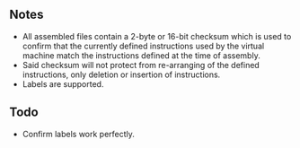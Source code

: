 ## Notes

- All assembled files contain a 2-byte or 16-bit checksum which is used to confirm that the currently defined instructions used by the virtual machine match the instructions defined at the time of assembly.
- Said checksum will not protect from re-arranging of the defined instructions, only deletion or insertion of instructions.
- Labels are supported.

## Todo

- Confirm labels work perfectly.
